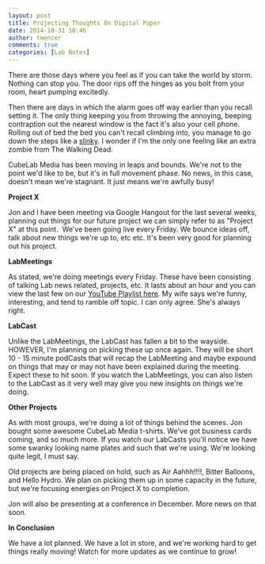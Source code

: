 ```yaml
---
layout: post
title: Projecting Thoughts On Digital Paper
date: 2014-10-31 10:46
author: tmencer
comments: true
categories: [Lab Notes]
---
```

There are those days where you feel as if you can take the world by storm. Nothing can stop you. The door rips off the hinges as you bolt from your room, heart pumping excitedly.

Then there are days in which the alarm goes off way earlier than you recall setting it. The only thing keeping you from throwing the annoying, beeping contraption out the nearest window is the fact it's also your cell phone. Rolling out of bed the bed you can't recall climbing into, you manage to go down the steps like a <a href="http://youtu.be/uiyMuHuCFo4" target="_blank">slinky</a>. I wonder if I'm the only one feeling like an extra zombie from The Walking Dead.

CubeLab Media has been moving in leaps and bounds. We're not to the point we'd like to be, but it's in full movement phase. No news, in this case, doesn't mean we're stagnant. It just means we're awfully busy!

<strong>Project X</strong>

Jon and I have been meeting via Google Hangout for the last several weeks, planning out things for our future project we can simply refer to as "Project X" at this point.  We've been going live every Friday. We bounce ideas off, talk about new things we're up to, etc etc. It's been very good for planning out his project.

<strong>LabMeetings</strong>

As stated, we're doing meetings every Friday. These have been consisting of talking Lab news related, projects, etc. It lasts about an hour and you can view the last few on our <a href="https://www.youtube.com/playlist?list=PLAUwg6U-j1vJ5qRzLddd3jodWv-v5EypQ" target="_blank">YouTube Playlist here</a>. My wife says we're funny, interesting, and tend to ramble off topic. I can only agree. She's always right.

<strong>LabCast</strong>

Unlike the LabMeetings, the LabCast has fallen a bit to the wayside. HOWEVER, I'm planning on picking these up once again. They will be short 10 - 15 minute podCasts that will recap the LabMeeting and maybe expound on things that may or may not have been explained during the meeting. Expect these to hit soon. If you watch the LabMeetings, you can also listen to the LabCast as it very well may give you new insights on things we're doing.

<strong>Other Projects</strong>

As with most groups, we're doing a lot of things behind the scenes. Jon bought some awesome CubeLab Media t-shirts. We've got business cards coming, and so much more. If you watch our LabCasts you'll notice we have some swanky looking name plates and such that we're using. We're looking quite legit, I must say.

Old projects are being placed on hold, such as Air Aahhh!!!!, Bitter Balloons, and Hello Hydro. We plan on picking them up in some capacity in the future, but we're focusing energies on Project X to completion.

Jon will also be presenting at a conference in December. More news on that soon.

<strong>In Conclusion</strong>

We have a lot planned. We have a lot in store, and we're working hard to get things really moving! Watch for more updates as we continue to grow!

&nbsp;
